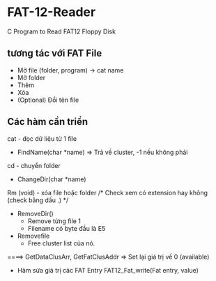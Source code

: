 # FAT-12-Reader
C Program to Read FAT12 Floppy Disk 


## tương tác với FAT File
- Mở file (folder, program) -> cat name
- Mở folder
- Thêm
- Xóa 
- (Optional) Đổi tên file

## Các hàm cần triển
cat - đọc dữ liệu từ 1 file
- FindName(char *name) => Trả về cluster, -1 nếu không phải

cd - chuyển folder 
- ChangeDir(char *name) 

Rm (void) - xóa file hoặc folder 
/* Check xem có extension hay không (check bằng dấu .) */
- RemoveDỉr()
     - Remove từng file 1 
     - Filename có byte đầu là E5
- Removefile
    - Free cluster list của nó. 

====> GetDataClusArr, GetFatClusAddr => Set lại giá trị về 0 (available)
- Hàm sửa giá trị các FAT Entry
FAT12_Fat_write(Fat entry, value)
